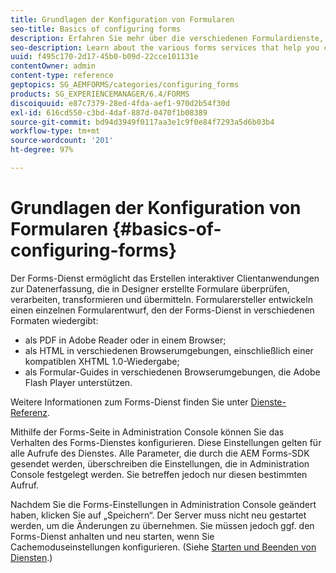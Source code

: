 ```yaml
---
title: Grundlagen der Konfiguration von Formularen
seo-title: Basics of configuring forms
description: Erfahren Sie mehr über die verschiedenen Formulardienste, mit denen Sie interaktive Datenerfassungsanwendungen erstellen können.
seo-description: Learn about the various forms services that help you create interactive data capture applications.
uuid: f495c170-2d17-45b0-b09d-22cce101131e
contentOwner: admin
content-type: reference
geptopics: SG_AEMFORMS/categories/configuring_forms
products: SG_EXPERIENCEMANAGER/6.4/FORMS
discoiquuid: e87c7379-28ed-4fda-aef1-970d2b54f30d
exl-id: 616cd550-c3bd-4daf-887d-0470f1b08389
source-git-commit: bd94d3949f0117aa3e1c9f0e84f7293a5d6b03b4
workflow-type: tm+mt
source-wordcount: '201'
ht-degree: 97%

---
```


# Grundlagen der Konfiguration von Formularen {#basics-of-configuring-forms}

Der Forms-Dienst ermöglicht das Erstellen interaktiver Clientanwendungen zur Datenerfassung, die in Designer erstellte Formulare überprüfen, verarbeiten, transformieren und übermitteln. Formularersteller entwickeln einen einzelnen Formularentwurf, den der Forms-Dienst in verschiedenen Formaten wiedergibt:

* als PDF in Adobe Reader oder in einem Browser;
* als HTML in verschiedenen Browserumgebungen, einschließlich einer kompatiblen XHTML 1.0-Wiedergabe;
* als Formular-Guides in verschiedenen Browserumgebungen, die Adobe Flash Player unterstützen.

Weitere Informationen zum Forms-Dienst finden Sie unter [Dienste-Referenz](https://www.adobe.com/go/learn_aemforms_services_63).

Mithilfe der Forms-Seite in Administration Console können Sie das Verhalten des Forms-Dienstes konfigurieren. Diese Einstellungen gelten für alle Aufrufe des Dienstes. Alle Parameter, die durch die AEM Forms-SDK gesendet werden, überschreiben die Einstellungen, die in Administration Console festgelegt werden. Sie betreffen jedoch nur diesen bestimmten Aufruf.

Nachdem Sie die Forms-Einstellungen in Administration Console geändert haben, klicken Sie auf „Speichern“. Der Server muss nicht neu gestartet werden, um die Änderungen zu übernehmen. Sie müssen jedoch ggf. den Forms-Dienst anhalten und neu starten, wenn Sie Cachemoduseinstellungen konfigurieren. (Siehe [ Starten und Beenden von Diensten](/help/forms/using/admin-help/starting-stopping-services.md#starting-and-stopping-services).)
